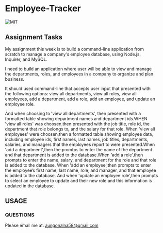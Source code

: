# Employee-Tracker
![MIT](https://img.shields.io/github/license/Alma-Dev914/Employee-Tracker)

## Assignment Tasks
My assignment this week is to build a command-line application from scratch to manage a company's employee database, using Node.js, Inquirer, and MySQL.

I need to build an application where user will be able to view and manage the departments, roles, and employees in a company to organize and plan business.

It should used command-line that accepts user input that presented with the following options: view all departments, view all roles, view all employees, add a department, add a role, add an employee, and update an employee role.

And when choosing to 'view all departments', then presented with a formatted table showing department names and department ids.WHEN 'view all roles' was choosen,then presented with the job title, role id, the department that role belongs to, and the salary for that role. When 'view all employees' were choosen,then a formatted table showing employee data, including employee ids, first names, last names, job titles, departments, salaries, and managers that the employees report to were presented.When 'add a department',then the promtps to enter the name of the department and that department is added to the database.When 'add a role',then prompts to enter the name, salary, and department for the role and that role is added to the database. When 'add an employee',then prompts to enter the employee’s first name, last name, role, and manager, and that employee is added to the database. And when 'update an employee role',then prompts to select an employee to update and their new role and this information is updated in the database.

## USAGE
### QUESTIONS
Please email me at: <a href="mailto:aungonalna58@gamil.com"> aungonalna58@gmail.com</a>

